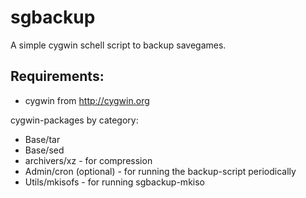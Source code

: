 sgbackup
========
A simple cygwin schell script to backup savegames.

Requirements:
-------------
* cygwin  from http://cygwin.org
  
cygwin-packages by category:
* Base/tar
* Base/sed
* archivers/xz - for compression
* Admin/cron (optional) - for running the backup-script periodically
* Utils/mkisofs - for running sgbackup-mkiso
